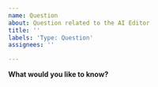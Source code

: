 ```yaml
---
name: Question
about: Question related to the AI Editor
title: ''
labels: 'Type: Question'
assignees: ''

---
```


**What would you like to know?**
